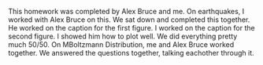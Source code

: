 This homework was completed by Alex Bruce and me. 
On earthquakes, I worked with Alex Bruce on this. We sat down and completed this together.
He worked on the caption for the first figure. I worked on the caption for the second figure.
I showed him how to plot well. We did everything pretty much 50/50.
On MBoltzmann Distribution, me and Alex Bruce worked together. We answered the questions together, talking eachother through it.
